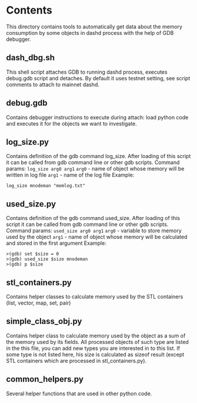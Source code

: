 # Contents
This directory contains tools to automatically get data about the memory consumption by some objects in dashd process with the help of GDB debugger.

## dash_dbg.sh
This shell script attaches GDB to running dashd process, executes debug.gdb script and detaches.
By default it uses testnet setting,  see script comments to attach to mainnet dashd.

## debug.gdb
Contains debugger instructions to execute during attach: load python code and executes it for the objects we want to investigate.

## log_size.py
Contains definition of the gdb command log_size. After loading of this script it can be called from gdb command line or other gdb scripts.
Command params:
`log_size arg0 arg1`
`arg0` - name of object whose memory will be written in log file
`arg1` - name of the log file
Example:
```
log_size mnodeman "memlog.txt"
```

## used_size.py
Contains definition of the gdb command used_size. After loading of this script it can be called from gdb command line or other gdb scripts.
Command params:
`used_size arg0 arg1`
`arg0` - variable to store memory used by the object
`arg1` - name of object whose memory will be calculated and stored in the first argument
Example:
```
>(gdb) set $size = 0
>(gdb) used_size $size mnodeman
>(gdb) p $size
```

## stl_containers.py
Contains helper classes to calculate memory used by the STL containers (list, vector, map, set, pair)

## simple_class_obj.py
Contains helper class to calculate memory used by the object as a sum of the memory used by its fields.
All processed objects of such type are listed in the this file,  you can add new types you are interested in to this list.
If some type is not listed here,  his size is calculated as sizeof result (except STL containers which are processed in stl_containers.py).

## common_helpers.py
Several helper functions that are used in other python code.


